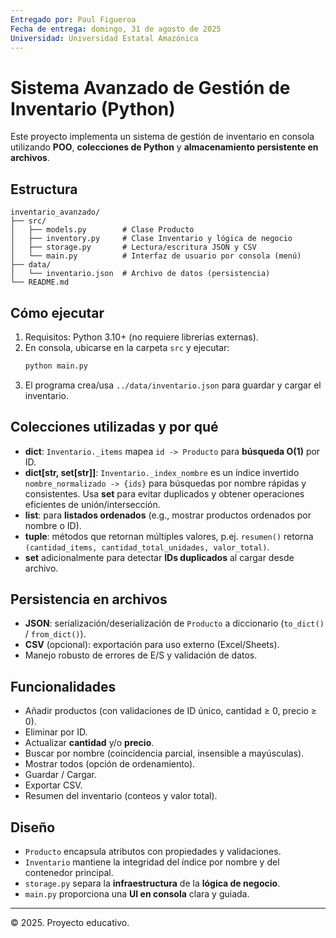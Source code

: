 ```yaml
---
Entregado por: Paul Figueroa
Fecha de entrega: domingo, 31 de agosto de 2025
Universidad: Universidad Estatal Amazónica
---
```


# Sistema Avanzado de Gestión de Inventario (Python)

Este proyecto implementa un sistema de gestión de inventario en consola utilizando **POO**, **colecciones de Python** y **almacenamiento persistente en archivos**.

## Estructura
```
inventario_avanzado/
├── src/
│   ├── models.py        # Clase Producto
│   ├── inventory.py     # Clase Inventario y lógica de negocio
│   ├── storage.py       # Lectura/escritura JSON y CSV
│   └── main.py          # Interfaz de usuario por consola (menú)
├── data/
│   └── inventario.json  # Archivo de datos (persistencia)
└── README.md
```

## Cómo ejecutar
1. Requisitos: Python 3.10+ (no requiere librerías externas).
2. En consola, ubicarse en la carpeta `src` y ejecutar:
   ```bash
   python main.py
   ```
3. El programa crea/usa `../data/inventario.json` para guardar y cargar el inventario.

## Colecciones utilizadas y por qué
- **dict**: `Inventario._items` mapea `id -> Producto` para **búsqueda O(1)** por ID.
- **dict[str, set[str]]**: `Inventario._index_nombre` es un índice invertido `nombre_normalizado -> {ids}`
  para búsquedas por nombre rápidas y consistentes. Usa **set** para evitar duplicados y obtener operaciones eficientes de unión/intersección.
- **list**: para **listados ordenados** (e.g., mostrar productos ordenados por nombre o ID).
- **tuple**: métodos que retornan múltiples valores, p.ej. `resumen()` retorna
  `(cantidad_items, cantidad_total_unidades, valor_total)`.
- **set** adicionalmente para detectar **IDs duplicados** al cargar desde archivo.

## Persistencia en archivos
- **JSON**: serialización/deserialización de `Producto` a diccionario (`to_dict()` / `from_dict()`).
- **CSV** (opcional): exportación para uso externo (Excel/Sheets).
- Manejo robusto de errores de E/S y validación de datos.

## Funcionalidades
- Añadir productos (con validaciones de ID único, cantidad ≥ 0, precio ≥ 0).
- Eliminar por ID.
- Actualizar **cantidad** y/o **precio**.
- Buscar por nombre (coincidencia parcial, insensible a mayúsculas).
- Mostrar todos (opción de ordenamiento).
- Guardar / Cargar.
- Exportar CSV.
- Resumen del inventario (conteos y valor total).

## Diseño
- `Producto` encapsula atributos con propiedades y validaciones.
- `Inventario` mantiene la integridad del índice por nombre y del contenedor principal.
- `storage.py` separa la **infraestructura** de la **lógica de negocio**.
- `main.py` proporciona una **UI en consola** clara y guiada.

---

© 2025. Proyecto educativo.

